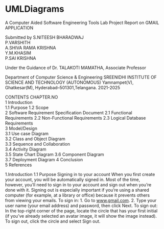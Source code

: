 # UMLDiagrams
A Computer Aided Software Engineering Tools  Lab Project Report on
GMAIL APPLICATION


Submitted by
S.NITEESH BHARADWAJ    
P.VARSHITH 		       
A.SHIVA RAMA KRISHNA   
Y.M.KHASIM 		       
P.SAI KRISHNA           

Under the Guidance of
Dr. TALAKOTI MAMATHA, Associate Professor


Department of Computer Science & Engineering
SREENIDHI INSTITUTE OF SCIENCE AND TECHNOLOGY (AUTONOMOUS)
Yamnampet(V), Ghatkesar(M), Hyderabad–501301,Telangana.
2021-2025




CONTENTS
CHAPTER.NO	
1	Introduction	
1.1	Purpose	
1.2	Scope	
2	Software Requirement Specification Document	
2.1	Functional Requirements	
2.2	Non-Functional Requirements	
2.3	Logical Database Requirements	
3	Model/Design	
3.1	Use case Diagram	
3.2	Class and Object Diagram	
3.3	Sequence and Collaboration 	
3.4	Activity Diagram	
3.5	State Chart Diagram	
3.6	Component Diagram	
3.7	Deployment Diagram
4	Conclusion	
5	References	

1.Introduction
1.1	Purpose
Signing in to your account When you first create your account, you will be automatically signed in. Most of the time, however, you’ll need to sign in to your account and sign out when you’re done with it. Signing out is especially important if you’re using a shared computer (for example, at a library or office) because it prevents others from viewing your emails. To sign in: 1. Go to www.gmail.com. 2. Type your user name (your email address) and password, then click Next. To sign out: In the top-right corner of the page, locate the circle that has your first initial (if you’ve already selected an avatar image, it will show the image instead). To sign out, click the circle and select Sign out.
